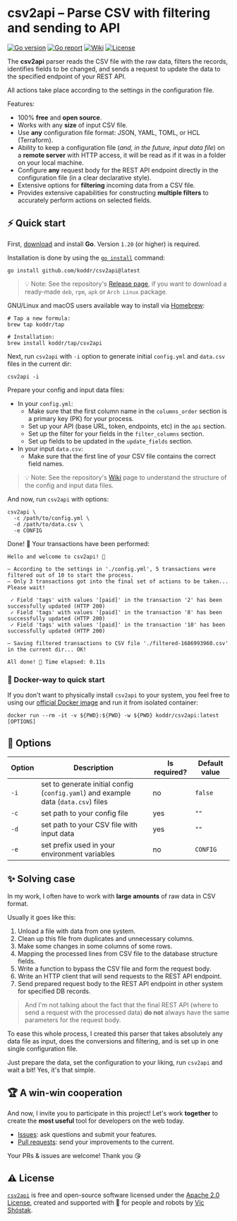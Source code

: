 # csv2api – Parse CSV with filtering and sending to API

[![Go version][go_version_img]][go_dev_url]
[![Go report][go_report_img]][go_report_url]
[![Wiki][wiki_img]][wiki_url]
[![License][license_img]][license_url]

The **csv2api** parser reads the CSV file with the raw data, filters the 
records, identifies fields to be changed, and sends a request to update the 
data to the specified endpoint of your REST API. 

All actions take place according to the settings in the configuration file.

Features:

- 100% **free** and **open source**.
- Works with any **size** of input CSV file.
- Use **any** configuration file format: JSON, YAML, TOML, or HCL (Terraform).
- Ability to keep a configuration file (_and, in the future, input data 
  file_) on a **remote server** with HTTP access, it will be read as if it 
  was in a folder on your local machine. 
- Configure **any** request body for the REST API endpoint directly in the 
  configuration file (in a clear declarative style).
- Extensive options for **filtering** incoming data from a CSV file.
- Provides extensive capabilities for constructing **multiple filters** to 
  accurately perform actions on selected fields.

## ⚡️ Quick start

First, [download][go_download] and install **Go**. Version `1.20` (or higher)
is required.

Installation is done by using the [`go install`][go_install] command:

```console
go install github.com/koddr/csv2api@latest
```

> 💡 Note: See the repository's [Release page][repo_releases_url], if you want
> to download a ready-made `deb`, `rpm`, `apk` or `Arch Linux` package.

GNU/Linux and macOS users available way to install via [Homebrew][brew_url]:

```console
# Tap a new formula:
brew tap koddr/tap

# Installation:
brew install koddr/tap/csv2api
```

Next, run `csv2api` with `-i` option to generate initial `config.yml` and 
`data.csv` files in the current dir:

```console
csv2api -i
```

Prepare your config and input data files:

- In your `config.yml`:
  - Make sure that the first column name in the `columns_order` section is a 
    primary key (PK) for your process.
  - Set up your API (base URL, token, endpoints, etc) in the `api` section.
  - Set up the filter for your fields in the `filter_columns` section.
  - Set up fields to be updated in the `update_fields` section.
- In your input `data.csv`:
  - Make sure that the first line of your CSV file contains the correct field names.

> 💡 Note: See the repository's [Wiki][wiki_url] page to understand the
> structure of the config and input data files.

And now, run `csv2api` with options:

```console
csv2api \
  -c /path/to/config.yml \
  -d /path/to/data.csv \
  -e CONFIG
```

Done! 🎉 Your transactions have been performed:

``` console
Hello and welcome to csv2api! 👋
                                
– According to the settings in './config.yml', 5 transactions were filtered out of 10 to start the process.
– Only 3 transactions got into the final set of actions to be taken... Please wait!
                                                                                                                                
 ✓ Field 'tags' with values '[paid]' in the transaction '2' has been successfully updated (HTTP 200)
 ✓ Field 'tags' with values '[paid]' in the transaction '8' has been successfully updated (HTTP 200)
 ✓ Field 'tags' with values '[paid]' in the transaction '10' has been successfully updated (HTTP 200)
                                                                                                
– Saving filtered transactions to CSV file './filtered-1686993960.csv' in the current dir... OK!
                                
All done! 🎉 Time elapsed: 0.11s
```

### 🐳 Docker-way to quick start

If you don't want to physically install `csv2api` to your system, you feel
free to using our [official Docker image][docker_image_url] and run it from
isolated container:

```console
docker run --rm -it -v ${PWD}:${PWD} -w ${PWD} koddr/csv2api:latest [OPTIONS]
```

## 🧩 Options

| Option | Description                                                                        | Is required? | Default value |
|--------|------------------------------------------------------------------------------------|--------------|---------------|
| `-i`   | set to generate initial config (`config.yaml`) and example data (`data.csv`) files | no           | `false`       |
| `-c`   | set path to your config file                                                       | yes          | `""`          |
| `-d`   | set path to your CSV file with input data                                          | yes          | `""`          |
| `-e`   | set prefix used in your environment variables                                      | no           | `CONFIG`      |

## ✨ Solving case

In my work, I often have to work with **large amounts** of raw data in CSV format. 

Usually it goes like this:

1. Unload a file with data from one system.
2. Clean up this file from duplicates and unnecessary columns.
3. Make some changes in some columns of some rows.
4. Mapping the processed lines from CSV file to the database structure fields.
5. Write a function to bypass the CSV file and form the request body.
6. Write an HTTP client that will send requests to the REST API endpoint.
7. Send prepared request body to the REST API endpoint in other system 
   for specified DB records.

> And I'm not talking about the fact that the final REST API (where to send a 
request with the processed data) **do not** always have the same parameters for 
the request body.

To ease this whole process, I created this parser that takes absolutely any 
data file as input, does the conversions and filtering, and is set up in one 
single configuration file. 

Just prepare the data, set the configuration to your liking, run `csv2api` 
and wait a bit! Yes, it's that simple.

## 🏆 A win-win cooperation

And now, I invite you to participate in this project! Let's work **together** to
create the **most useful** tool for developers on the web today.

- [Issues][repo_issues_url]: ask questions and submit your features.
- [Pull requests][repo_pull_request_url]: send your improvements to the current.

Your PRs & issues are welcome! Thank you 😘

## ⚠️ License

[`csv2api`][repo_url] is free and open-source software licensed 
under the [Apache 2.0 License][license_url], created and supported with 🩵 
for people and robots by [Vic Shóstak][author].

[go_download]: https://golang.org/dl/
[go_install]: https://golang.org/cmd/go/#hdr-Compile_and_install_packages_and_dependencies
[go_version_img]: https://img.shields.io/badge/Go-1.20+-00ADD8?style=for-the-badge&logo=go
[go_report_img]: https://img.shields.io/badge/Go_report-A+-success?style=for-the-badge&logo=none
[go_report_url]: https://goreportcard.com/report/github.com/koddr/csv2api
[go_code_coverage_img]: https://img.shields.io/badge/code_coverage-0%25-success?style=for-the-badge&logo=none
[go_dev_url]: https://pkg.go.dev/github.com/koddr/csv2api
[docker_image_url]: https://hub.docker.com/repository/docker/koddr/csv2api
[brew_url]: https://brew.sh
[wiki_img]: https://img.shields.io/badge/docs-wiki_page-blue?style=for-the-badge&logo=none
[wiki_url]: https://github.com/koddr/csv2api/wiki
[license_img]: https://img.shields.io/badge/license-Apache_2.0-red?style=for-the-badge&logo=none
[license_url]: https://github.com/koddr/csv2api/blob/main/LICENSE
[repo_url]: https://github.com/koddr/csv2api
[repo_releases_url]: https://github.com/koddr/csv2api/releases
[repo_issues_url]: https://github.com/koddr/csv2api/issues
[repo_pull_request_url]: https://github.com/koddr/csv2api/pulls
[author]: https://github.com/koddr
